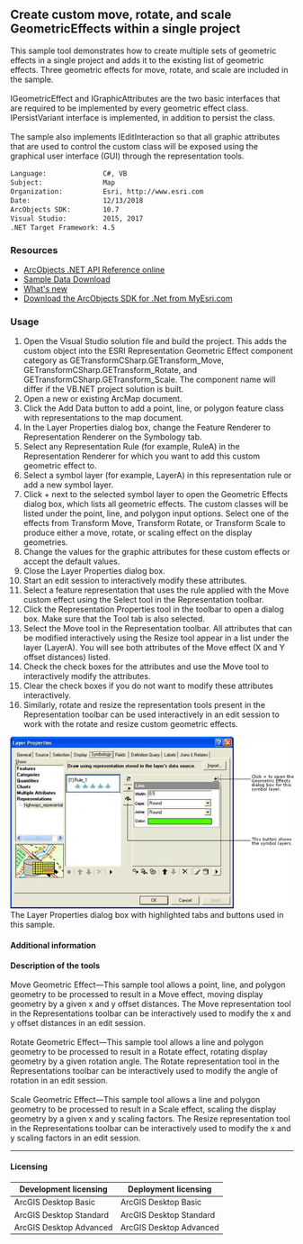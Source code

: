 ## Create custom move, rotate, and scale GeometricEffects within a single project

  <div xmlns="http://www.w3.org/1999/xhtml">This sample tool demonstrates how to create multiple sets of geometric effects in a single project and adds it to the existing list of geometric effects. Three geometric effects for move, rotate, and scale are included in the sample.</div>
  <div xmlns="http://www.w3.org/1999/xhtml"> </div>
  <div xmlns="http://www.w3.org/1999/xhtml">IGeometricEffect and IGraphicAttributes are the two basic interfaces that are required to be implemented by every geometric effect class. IPersistVariant interface is implemented, in addition to persist the class.</div>
  <div xmlns="http://www.w3.org/1999/xhtml"> </div>
  <div xmlns="http://www.w3.org/1999/xhtml">The sample also implements IEditInteraction so that all graphic attributes that are used to control the custom class will be exposed using the graphical user interface (GUI) through the representation tools. </div>  


<!-- TODO: Fill this section below with metadata about this sample-->
```
Language:              C#, VB
Subject:               Map
Organization:          Esri, http://www.esri.com
Date:                  12/13/2018
ArcObjects SDK:        10.7
Visual Studio:         2015, 2017
.NET Target Framework: 4.5
```

### Resources

* [ArcObjects .NET API Reference online](http://desktop.arcgis.com/en/arcobjects/latest/net/webframe.htm)  
* [Sample Data Download](../../releases)  
* [What's new](http://desktop.arcgis.com/en/arcobjects/latest/net/webframe.htm#91cabc68-2271-400a-8ff9-c7fb25108546.htm)  
* [Download the ArcObjects SDK for .Net from MyEsri.com](https://my.esri.com/)  

### Usage
1. Open the Visual Studio solution file and build the project. This adds the custom object into the ESRI Representation Geometric Effect component category as GETransformCSharp.GETransform_Move, GETransformCSharp.GETransform_Rotate, and GETransformCSharp.GETransform_Scale. The component name will differ if the VB.NET project solution is built.  
1. Open a new or existing ArcMap document.  
1. Click the Add Data button to add a point, line, or polygon feature class with representations to the map document.   
1. In the Layer Properties dialog box, change the Feature Renderer to Representation Renderer on the Symbology tab.  
1. Select any Representation Rule (for example, RuleA) in the Representation Renderer for which you want to add this custom geometric effect to.  
1. Select a symbol layer (for example, LayerA) in this representation rule or add a new symbol layer.  
1. Click + next to the selected symbol layer to open the Geometric Effects dialog box, which lists all geometric effects. The custom classes will be listed under the point, line, and polygon input options. Select one of the effects from Transform Move, Transform Rotate, or Transform Scale to produce either a move, rotate, or scaling effect on the display geometries.   
1. Change the values for the graphic attributes for these custom effects or accept the default values.  
1. Close the Layer Properties dialog box.  
1. Start an edit session to interactively modify these attributes.   
1. Select a feature representation that uses the rule applied with the Move custom effect using the Select tool in the Representation toolbar.   
1. Click the Representation Properties tool in the toolbar to open a dialog box. Make sure that the Tool tab is also selected.  
1. Select the Move tool in the Representation toolbar. All attributes that can be modified interactively using the Resize tool appear in a list under the layer (LayerA). You will see both attributes of the Move effect (X and Y offset distances) listed.  
1. Check the check boxes for the attributes and use the Move tool to interactively modify the attributes.   
1. Clear the check boxes if you do not want to modify these attributes interactively.  
1. Similarly, rotate and resize the representation tools present in the Representation toolbar can be used interactively in an edit session to work with the rotate and resize custom geometric effects.  



![The Layer Properties dialog box with highlighted tabs and buttons used in this sample. ](images/pic1.png)  
The Layer Properties dialog box with highlighted tabs and buttons used in this sample.   


#### Additional information  
<div xmlns="http://www.w3.org/1999/xhtml">
  <strong>Description of the tools</strong>
</div>  
<div xmlns="http://www.w3.org/1999/xhtml">
  <br />Move Geometric Effect—This sample tool allows a point, line, and polygon geometry to be processed to result in a Move effect, moving display geometry by a given x and y offset distances. The Move representation tool in the Representations toolbar can be interactively used to modify the x and y offset distances in an edit session.<br /><br />Rotate Geometric Effect—This sample tool allows a line and polygon geometry to be processed to result in a Rotate effect, rotating display geometry by a given rotation angle. The Rotate representation tool in the Representations toolbar can be interactively used to modify the angle of rotation in an edit session.<br /><br />Scale Geometric Effect—This sample tool allows a line and polygon geometry to be processed to result in a Scale effect, scaling the display geometry by a given x and y scaling factors. The Resize representation tool in the Representations toolbar can be interactively used to modify the x and y scaling factors in an edit session.</div>  




---------------------------------

#### Licensing  
| Development licensing | Deployment licensing | 
| ------------- | ------------- | 
| ArcGIS Desktop Basic | ArcGIS Desktop Basic |  
| ArcGIS Desktop Standard | ArcGIS Desktop Standard |  
| ArcGIS Desktop Advanced | ArcGIS Desktop Advanced |  


